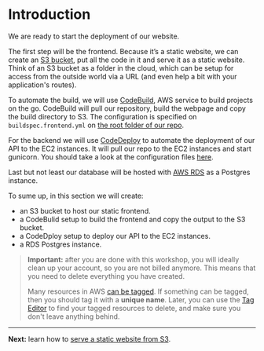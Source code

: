 # Introduction

We are ready to start the deployment of our website.

The first step will be the frontend. Because it’s a static website, we can create an [S3 bucket](http://docs.aws.amazon.com/AmazonS3/latest/dev/UsingBucket.html), put all the code in it and serve it as a static website. Think of an S3 bucket as a folder in the cloud, which can be setup for access from the outside world via a URL (and even help a bit with your application's routes).

To automate the build, we will use [CodeBuild](https://aws.amazon.com/codebuild/), AWS service to build projects on the go.
CodeBuild will pull our repository, build the webpage and copy the build directory to S3. The configuration is specified on `buildspec.frontend.yml` on [the root folder of our repo](/buildspec.frontend.yml).

For the backend we will use [CodeDeploy](http://docs.aws.amazon.com/codedeploy/latest/userguide/welcome.html) to automate the deployment of our API to the EC2 instances. It will pull our repo to the EC2 instances and start gunicorn. You should take a look at the configuration files [here](/infrastructure/aws/codedeploy).

Last but not least our database will be hosted with [AWS RDS](http://docs.aws.amazon.com/AmazonRDS/latest/UserGuide/Welcome.html) as a Postgres instance.

To sume up, in this section we will create:

- an S3 bucket to host our static frontend.
- a CodeBulid setup to build the frontend and copy the output to the S3 bucket.
- a CodeDploy setup to deploy our API to the EC2 instances.
- a RDS Postgres instance.

> **Important:** after you are done with this workshop, you will ideally clean up your account, so you are not billed anymore. This means that you need to delete everything you have created.
>
> Many resources in AWS [can be tagged](https://aws.amazon.com/answers/account-management/aws-tagging-strategies/). If something can be tagged, then you should tag it with a **unique name**. Later, you can use the [Tag Editor](https://aws.amazon.com/blogs/aws/resource-groups-and-tagging/) to find your tagged resources to delete, and make sure you don't leave anything behind.

---

**Next:** learn how to [serve a static website from S3](/workshop/s3-web-ec2-api-rds/01-serve-website-from-s3.md).